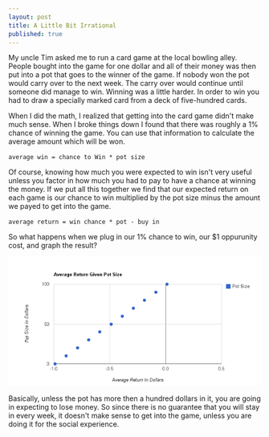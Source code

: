 ```yaml
---
layout: post
title: A Little Bit Irrational
published: true
---
```

My uncle Tim asked me to run a card game at the local bowling alley. People bought into the game for one dollar and all of their money was then put into a pot that goes to the winner of the game. If nobody won the pot would carry over to the next week. The carry over would continue until someone did manage to win. Winning was a little harder. In order to win you had to draw a specially marked card from a deck of five-hundred cards.


When I did the math, I realized that getting into the card game didn't make much sense. When I broke things down I found that there was roughly a 1% chance of winning the game. You can use that information to calculate the average amount which will be won.

    average win = chance to Win * pot size


Of course, knowing how much you were expected to win isn't very useful unless you factor in how much you had to pay to have a chance at winning the money. If we put all this together we find that our expected return on each game is our chance to win multiplied by the pot size minus the amount we payed to get into the game.

    average return = win chance * pot - buy in

So what happens when we plug in our 1% chance to win, our $1 oppurunity cost, and graph the result?


![Average Returns](/img/a-little-bit-irrational/average-return.png "Average Returns")


Basically, unless the pot has more then a hundred dollars in it, you are going in expecting to lose money. So since there is no guarantee that you will stay in every week, it doesn't make sense to get into the game, unless you are doing it for the social experience.